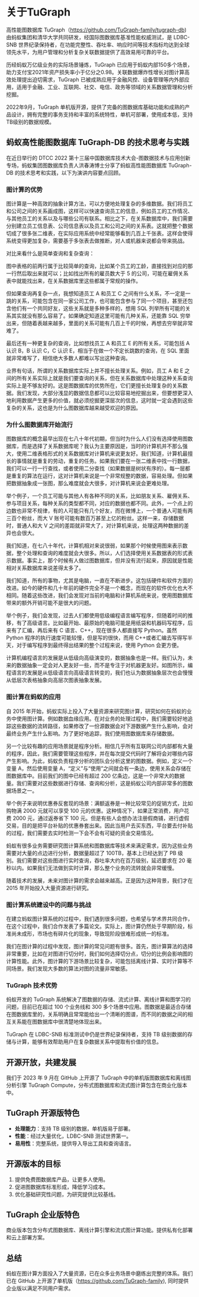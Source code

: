 # 关于TuGraph

高性能图数据库 TuGraph（https://github.com/TuGraph-family/tugraph-db) 由蚂蚁集团和清华大学共同研发，经国际图数据库基准性能权威测试，是 LDBC-SNB 世界纪录保持者，在功能完整性、吞吐率、响应时间等技术指标均达到全球领先水平，为用户管理和分析复杂关联数据提供了高效易用可靠的平台。

历经蚂蚁万亿级业务的实际场景锤炼，TuGraph 已应用于蚂蚁内部150多个场景，助力支付宝2021年资产损失率小于亿分之0.98。关联数据爆炸性增长对图计算高效处理提出迫切需求，TuGraph 已被成熟应用于金融风控、设备管理等内外部应用，适用于金融、工业、互联网、社交、电信、政务等领域的关系数据管理和分析挖掘。

2022年9月，TuGraph 单机版开源，提供了完备的图数据库基础功能和成熟的产品设计，拥有完整的事务支持和丰富的系统特性，单机可部署，使用成本低，支持TB级别的数据规模。

## 蚂蚁高性能图数据库 TuGraph-DB 的技术思考与实践

在近日举行的 DTCC 2022 第十三届中国数据库技术大会-图数据技术与应用创新专场，蚂蚁集团图数据库负责人洪春涛博士分享了蚂蚁高性能图数据库 TuGraph-DB 的技术思考和实践，以下为演讲内容要点回顾。

### 图计算的优势

图计算是一种高效的抽象计算方法，可以方便地处理复杂的多维数据。我们将员工和公司之间的关系画成图，这样可以快速查询员工的信息，例如员工的工作情况、与其他员工的关系以及与哪些公司有联系。相比之下，在关系数据库中，我们需要分别建立员工信息表、公司信息表以及员工和公司之间的关系表。这就把整个数据切成了很多张二维表，在实际应用系统中经常能够看到几百上千张表。这样会使得系统变得更加复杂，需要基于多张表去做推断，对人或机器来说都会带来挑战。

对比来看什么是简单查询和复杂查询：

图中表格的前两行属于比较简单的查询，比如某个员工的工龄，直接找到对应的那一行然后取出来就可以；比如找出所有的雇员数大于 5 的公司，可能在雇佣关系表中就能找出来，在关系数据库里这些都属于常规的操作。

但如果查询再复杂一点，我想知道员工 A 和员工 C 之间有什么关系，不一定是一跳的关系，可能包含在同一家公司工作，也可能包含参与了同一个项目，甚至还包含他们有一个共同好友，这些关系就是多种多样的，想用 SQL 列举所有可能的关系其实就没有那么容易了。如果确定知道这里可能有几种关系，还能靠 SQL 穷举出来，但随着表越来越多，里面的关系可能有几百上千的时候，再想去穷举就非常难了。

最后还有一种更复杂的查询，比如想找员工 A 和员工 E 的所有关系，可能包括 A 认识 B，B 认识 C，C 认识 E，相当于在做一个不定长跳数的查询，在 SQL 里面就非常难写了，相信绝大多数人都难以写出这种查询。

业界有句话，所谓的关系数据库实际上并不擅长处理关系。例如，员工 A 和 E 之间的所有关系实际上就是我们要查询的关系，但在关系数据库中处理这种关系查询实际上是不够友好的。这是图数据库的优势所在，它们更擅长处理复杂的关系数据。我们发现，大部分浅显的数据信息都可以比较容易地挖掘出来，但要想更深入地利用数据产生更多的价值，就必须挖掘更深层次的信息，这时就一定会遇到这些复杂的关系，这也是为什么图数据库越来越受欢迎的原因。

### 为什么图数据库开始流行

图数据库的概念最早出现在七八十年代初期，但当时为什么人们没有选择使用图数据库，而是选择了关系数据库呢？我认为主要原因是，当时的计算机并不那么强大，使用二维表格形式的关系数据库对计算机来说更友好。我们知道，计算机最擅长的事情就是重复的劳动，重复的任务。如果我们要在一张二维表中找一行数据，我们可以一行一行查找，或者使用二分查找（如果数据是树状有序的）。每一层都是重复的算法在运行，这对计算机来说是一个非常规整的数据，容易处理。但如果把数据抽象成一张图，那么难度就会大很多，对计算机来说会更难处理。

举个例子，一个员工可能与其他人有各种不同的关系，比如朋友关系、雇佣关系、参与项目关系，每种关系的类型都不同，对应的数据也都不同。此外，一个点上的边数也非常不规律，有的人可能只有几个好友，而在微博上，一个普通人可能有两三百个粉丝，而大 V 账号可能有数百万甚至上亿的粉丝。这样一来，存储数据时，普通人和大 V 之间的差距就非常大了，对计算机来说，处理这两种数据的差异也会很大。

我们知道，在七八十年代，计算机相对来说很弱，如果那个时候使用图来表示数据，整个处理和查询的难度就会大很多。所以，人们选择使用关系数据表的形式表示数据。事实上，那个时候有人做过图数据库，但并没有流行起来，原因就是性能相对关系数据库来说差得太多了。

我们知道，所有的事物，尤其是电脑，一直在不断进步。这包括硬件和软件方面的改进。如今的硬件和几十年前的硬件完全不是一个概念，而现在的软件优化也大不相同。随着这些改进，我们会发现对当前的电脑和计算机系统来说，使用图数据库带来的额外开销可能不是很大的问题。

举个例子，我们会发现，过去人们都使用低级编程语言编写程序，但随着时间的推移，有了高级语言。比如最开始、最原始的电脑可能是用纸袋和机器码写程序，后来有了汇编，再后来有 C 语言、C++，现在很多人都直接写 Python。虽然 Python 程序的执行速度可能较慢，但是写的很快，而用 C++或者汇编去写得写半天，对于编写程序到最终得出结果的整个过程来说，使用 Python 会更方便。

计算机编程语言的发展是从低级向高级演变的，数据抽象也是一样。我们认为，未来的数据抽象一定会对人更友好一些，而不是专注于对机器更友好。如图所示，编程语言的发展是从低级语言向高级语言转变的，我们也认为数据抽象层次也会慢慢从低层次表格抽象向高层次图表抽象发展。

### 图计算在蚂蚁的应用

自 2015 年开始，蚂蚁实际上投入了大量资源来研究图计算，研究如何在蚂蚁的业务中使用图计算。例如数据血缘应用。在对业务的处理过程中，我们需要较好地追踪这些数据的流转路径，如果修改了一份源数据会对下游数据产生什么影响，会对最终业务产生什么影响。为了更好地追踪，我们使用图数据库来存储数据。

另一个比较有趣的应用场景就是程序分析。相信几乎所有互联网公司内部都有大量的程序，因此，我们需要管理这些程序，并在每次提交代码时了解将会对哪些内容产生影响。为此，蚂蚁负责程序分析的团队会分析这里的图数据。例如，定义一个变量 A，然后使用变量 A，“定义”与“使用”之间就会有一条边，使用关系会存储在图数据库中。目前我们的图中已经有超过 200 亿条边，这是一个非常大的数据量。我们需要对这些数据进行存储、查询和分析，这是蚂蚁公司内部非常多的图数据场景之一。

举个例子来说明优惠券反套现的场景：满额返券是一种比较常见的促销方式，比如购物满 2000 元就可以享受 100 元的优惠。这种情况下，如果正常消费，用户花费 2000 元，通过返券省下 100 元。但是有些人会想办法注册假商铺，进行虚假交易，目的是把平台补贴的优惠券套出来。因此当用户去买东西，平台要去付补贴的过程，我们需要去实时检测一下会不会有可疑的资金交易情况。

蚂蚁有很多业务需要研究图计算系统和图数据库等技术来满足需求，因为这些业务需要对大量的点边进行分析，数据量超过了 100TB，基本上已经达到了 PB 级别。我们需要对这些图进行实时查询，吞吐率大约在百万级别，延迟要求在 20 毫秒以内。如果我们无法做到实时计算，那么整个业务的流转就会非常缓慢。

随着技术的发展，未来对图计算的需求会越来越高。正是因为这种背景，我们才在 2015 年开始投入大量资源进行研究。

### 图计算系统建设中的问题与挑战

在建立蚂蚁图计算系统的过程中，我们遇到很多问题，也希望与学术界共同合作，在这个过程中，我们合作发表了多篇论文。实际上，图计算仍然处于早期阶段，标准尚未成形，市场也有碎片化的现象，导致现阶段很难形成统一的标准。

我们在图计算的过程中发现，图计算的常见问题有很多。首先，图计算算法的选择非常重要，比如在对图进行切分时，我们如何选择切分点，切分的比例会影响图的计算性能。此外，图计算的下游场景比较复杂，可能包括离线计算、实时计算等不同场景。我们发现大多数的算法对图的流量非常敏感。

### TuGraph 技术优势

蚂蚁开发的 TuGraph 系统解决了图数据的存储、流式计算、离线计算和图学习的问题，目前已在超过 100 个业务线和 300 多个场景中应用。图数据是最适合存储在图数据库里的，关系明确且常常能给出一个清晰的图谱，而不同的数据之间的相互关系能在图数据库中很清楚地体现出来。

TuGraph 在 LDBC-SNB 标准测试中仍是世界纪录保持者，支持 TB 级别数据的存储与计算，能够有效帮助用户在复杂数据关系中提取有价值的信息。

## 开源开放，共建发展

我们于 2023 年 9 月在 GitHub 上开源了 TuGraph 中的单机版图数据库和离线图分析引擎 TuGraph Compute，分布式图数据库和流式图计算包含在商业化版本中。

## TuGraph 开源版特色

- **处理能力**：支持 TB 级别的数据，单机版易于部署。
- **性能**：经过大量优化，LDBC-SNB 测试世界第一。
- **易用性**：完整系统，提供导入导出工具和查询语言。

## 开源版本的目标

1. 提供免费图数据库产品，让更多人使用。
2. 促进图数据库标准形成，降低学习成本。
3. 优化基础研究性问题，为研究提供比较基线。

## TuGraph 企业版特色

商业版本包含分布式图数据库、离线计算引擎和流式图计算功能。提供私有化部署和云上部署方案。

## 总结

蚂蚁在图计算方面投入了大量资源，已在众多业务场景中磨练出完整的体系。我们已在 GitHub 上开源了单机版（https://github.com/TuGraph-family), 同时提供企业版以满足不同用户需求。

